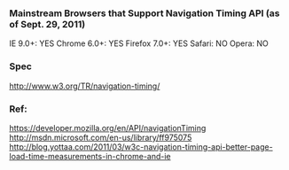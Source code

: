 

### Mainstream Browsers that Support Navigation Timing API (as of Sept. 29, 2011)

IE 9.0+: YES
Chrome 6.0+: YES
Firefox 7.0+: YES
Safari: NO
Opera: NO

### Spec
http://www.w3.org/TR/navigation-timing/

### Ref:
https://developer.mozilla.org/en/API/navigationTiming
http://msdn.microsoft.com/en-us/library/ff975075
http://blog.yottaa.com/2011/03/w3c-navigation-timing-api-better-page-load-time-measurements-in-chrome-and-ie
